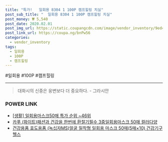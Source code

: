 ```yaml
--- 
title: "특가!   일회용 8304 1 100P 캠프힐링 치실" 
post_sub_title: "  일회용 8304 1 100P 캠프힐링 치실" 
post_money: ₩ 5,540 
post_date: 2020.02.01 
post_img_url: https://static.coupangcdn.com/image/vendor_inventory/9ed4/ab1984b3d8dc08708fd174e32a3142bb4dccfdfb7396fdef6df4a40bb043.jpg 
post_link_url: https://coupa.ng/bnPw56 
categories: 
  - vendor_inventory 
tags: 
  - 일회용 
  - 100P 
  - 캠프힐링 
--- 
```

  #일회용 #100P #캠프힐링 
<hr> 

> 대화시의 신중은 웅변보다 더 중요하다. - 그라시안 


### POWER LINK

* <a href="https://blog.naver.com/sakai111/221789385357" target="_blank"> [생활] 일회용마스크50매 특가 순위 ~46위</a>
* <a href="https://blog.naver.com/fasyy4321/221790978202" target="_blank">카푸 (화이트)패션과 건강을 한번에 환절기필수 3중일회용마스크 50매 컬러다양</a>
* <a href="https://blog.naver.com/fasyy4321/221785095258" target="_blank">건강용품 효도용품 (녹십자MS)얼굴 밀착형 일회용 마스크 50매(5매×10) 건강기구 헬스</a>
